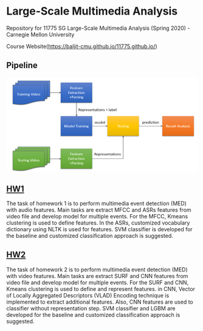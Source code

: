 # Large-Scale Multimedia Analysis

Repository for 11775 SG Large-Scale Multimedia Analysis (Spring 2020) - Carnegie Mellon University 

Course Website(https://baljit-cmu.github.io/11775.github.io/)

## Pipeline

![pipeline](pipeline.png)

## [HW1](https://github.com/yongkyung-oh/CMU-Large_Scale_Multimedia_Analysis/tree/master/hw1_code)
The task of homework 1 is to perform multimedia event detection (MED) with audio features. Main tasks are extract MFCC and ASRs features from video file and develop model for multiple events. For the MFCC, Kmeans clustering is used to define features. In the ASRs, customized vocabulary dictionary using NLTK is used for features. SVM classifier is developed for the baseline and customized classification approach is suggested.

## [HW2](https://github.com/yongkyung-oh/CMU-Large_Scale_Multimedia_Analysis/tree/master/hw2_code)
The task of homework 2 is to perform multimedia event detection (MED) with video features. Main tasks are extract SURF and CNN features from video file and develop model for multiple events. For the SURF and CNN, Kmeans clustering is used to define and represent features. in CNN, Vector of Locally Aggregated Descriptors (VLAD) Encoding technique is implemented to extract additional features. Also, CNN features are used to classifier without representation step. SVM classifier and LGBM are developed for the baseline and customized classification approach is suggested.
